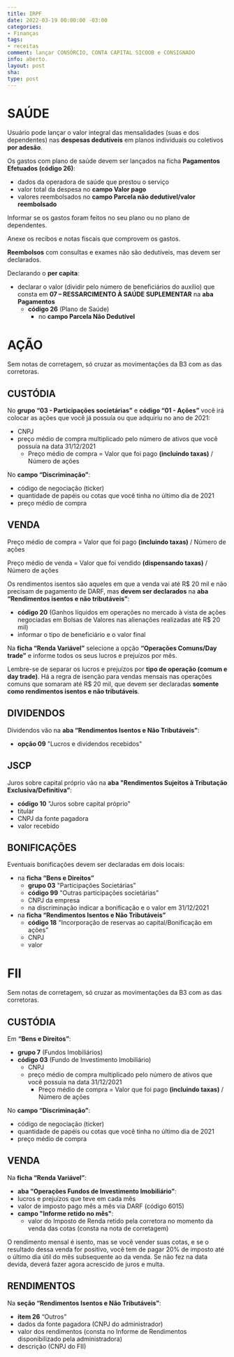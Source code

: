 ```yaml
---
title: IRPF
date: 2022-03-19 00:00:00 -03:00
categories:
- Finanças
tags:
- receitas
comment: lançar CONSÓRCIO, CONTA CAPITAL SICOOB e CONSIGNADO
info: aberto.
layout: post
sha: 
type: post
---
```


# SAÚDE
Usuário pode lançar o valor integral das mensalidades (suas e dos dependentes) nas **despesas dedutíveis** em planos individuais ou coletivos **por adesão**.

Os gastos com plano de saúde devem ser lançados na ficha **Pagamentos Efetuados (código 26)**:
- dados da operadora de saúde que prestou o serviço
- valor total da despesa no **campo Valor pago**
- valores reembolsados no **campo Parcela não dedutível/valor reembolsado**

Informar se os gastos foram feitos no seu plano ou no plano de dependentes.

Anexe os recibos e notas fiscais que comprovem os gastos.

**Reembolsos** com consultas e exames não são dedutíveis, mas devem ser declarados.

Declarando o **per capita**:
- declarar o valor (dividir pelo número de beneficiários do auxílio) que consta em **07 – RESSARCIMENTO À SAÚDE SUPLEMENTAR** na **aba Pagamentos**
  - **código 26** (Plano de Saúde)
    - no **campo Parcela Não Dedutível**

# AÇÃO
Sem notas de corretagem, só cruzar as movimentações da B3 com as das corretoras.

## CUSTÓDIA
No **grupo “03 - Participações societárias”** e **código “01 - Ações”** você irá colocar as ações que você já possuía ou que adquiriu no ano de 2021:
- CNPJ
- preço médio de compra multiplicado pelo número de ativos que você possuía na data 31/12/2021
  - Preço médio de compra = Valor que foi pago **(incluindo taxas)** / Número de ações

No **campo “Discriminação”**:
- código de negociação (ticker)
- quantidade de papéis ou cotas que você tinha no último dia de 2021
- preço médio de compra

## VENDA
Preço médio de compra = Valor que foi pago **(incluindo taxas)** / Número de ações

Preço médio de venda = Valor que foi vendido **(dispensando taxas)** / Número de ações

Os rendimentos isentos são aqueles em que a venda vai até R$ 20 mil e não precisam de pagamento de DARF, mas **devem ser declarados** na **aba “Rendimentos isentos e não tributáveis”**:
- **código 20** (Ganhos líquidos em operações no mercado à vista de ações negociadas em Bolsas de Valores nas alienações realizadas até R$ 20 mil)
- informar o tipo de beneficiário e o valor final

Na **ficha “Renda Variável”** selecione a opção **“Operações Comuns/Day trade”** e informe todos os seus lucros e prejuízos por mês.

Lembre-se de separar os lucros e prejuízos por **tipo de operação (comum e day trade)**. Há a regra de isenção para vendas mensais nas operações comuns que somaram até R$ 20 mil, que devem ser declaradas **somente como rendimentos isentos e não tributáveis**.

## DIVIDENDOS
Dividendos vão na **aba “Rendimentos Isentos e Não Tributáveis”**:
- **opção 09** "Lucros e dividendos recebidos"

## JSCP
Juros sobre capital próprio vão na **aba "Rendimentos Sujeitos à Tributação Exclusiva/Definitiva”**:
- **código 10** "Juros sobre capital próprio"
- titular
- CNPJ da fonte pagadora
- valor recebido

## BONIFICAÇÕES
Eventuais bonificações devem ser declaradas em dois locais:
- na **ficha “Bens e Direitos”**
  - **grupo 03** "Participações Societárias”
  - **código 99** "Outras participações societárias”
  - CNPJ da empresa
  - na discriminação indicar a bonificação e o valor em 31/12/2021
- na **ficha “Rendimentos Isentos e Não Tributáveis”**
  - **código 18** "Incorporação de reservas ao capital/Bonificação em ações”
  - CNPJ
  - valor

# FII
Sem notas de corretagem, só cruzar as movimentações da B3 com as das corretoras.

## CUSTÓDIA
Em **“Bens e Direitos”**:
- **grupo 7** (Fundos Imobiliários)
- **código 03** (Fundo de Investimento Imobiliário)
  - CNPJ
  - preço médio de compra multiplicado pelo número de ativos que você possuía na data 31/12/2021
    - Preço médio de compra = Valor que foi pago **(incluindo taxas)** / Número de ações

No **campo “Discriminação”**:
- código de negociação (ticker)
- quantidade de papéis ou cotas que você tinha no último dia de 2021
- preço médio de compra

## VENDA
Na **ficha “Renda Variável”**:
- **aba “Operações Fundos de Investimento Imobiliário”**:
- lucros e prejuízos que teve em cada mês
- valor de imposto pago mês a mês via DARF (código 6015)
- **campo "Informe retido no mês"**:
  - valor do Imposto de Renda retido pela corretora no momento da venda das cotas (consta na nota de corretagem)

O rendimento mensal é isento, mas se você vender suas cotas, e se o resultado dessa venda for positivo, você tem de pagar 20% de imposto até o último dia útil do mês subsequente ao da venda. Se não fez na data devida, deverá fazer agora acrescido de juros e multa.

## RENDIMENTOS
Na **seção “Rendimentos Isentos e Não Tributáveis”**:
- **item 26** “Outros”
- dados da fonte pagadora (CNPJ do administrador)
- valor dos rendimentos (consta no Informe de Rendimentos disponibilizado pela administradora)
- descrição (CNPJ do FII)